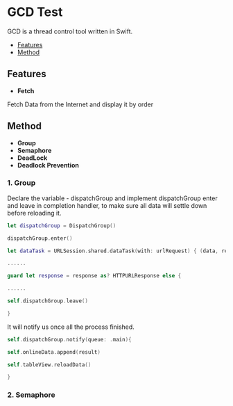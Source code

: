 # GCD Test

GCD is a thread control tool written in Swift.

* [Features](#readme)
* [Method](#readme)

## Features

+   **Fetch**

Fetch Data from the Internet and display it by order   

## Method 

+   **Group**
+   **Semaphore**
+   **DeadLock**
+   **Deadlock Prevention**

### 1. Group

Declare the variable -  dispatchGroup and  implement dispatchGroup enter and leave in completion handler, to make sure all data will settle down before reloading it.

``` swift
let dispatchGroup = DispatchGroup()

dispatchGroup.enter()

let dataTask = URLSession.shared.dataTask(with: urlRequest) { (data, response, error) in

......

guard let response = response as? HTTPURLResponse else {               

......

self.dispatchGroup.leave()

}


``` 

It will notify us once all the process finished.

``` swift
self.dispatchGroup.notify(queue: .main){

self.onlineData.append(result)

self.tableView.reloadData()

}


```

### 2. Semaphore

<!--Use Notification to post data from SecondViewController 

``` swift 
NotificationCenter.default.post(name: .edit, object: inputTxtView.text)
NotificationCenter.default.post(name: .add, object: inputTxtView.text)

```

Create observers receiving post

``` swift
NotificationCenter.default.addObserver(self, selector: #selector (getDataFrom(_:)), name: .edit, object: nil)
NotificationCenter.default.addObserver(self, selector: #selector (getDataFrom(_:)), name: .add, object: nil)

```
-->
